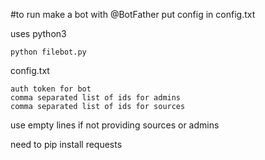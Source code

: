 #to run
make a bot with @BotFather
put config in config.txt

uses python3
```
python filebot.py
```

config.txt
```
auth token for bot
comma separated list of ids for admins
comma separated list of ids for sources
```
use empty lines if not providing sources or admins

need to
pip install requests
